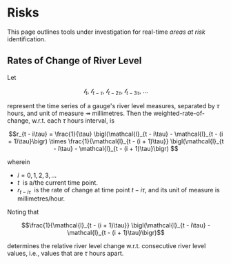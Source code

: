 # Risks

This page outlines tools under investigation for real-time *areas at risk* identification.

## Rates of Change of River Level

Let 

$$\mathcal{l}_{t}, \: \mathcal{l}_{t - \tau}, \: \mathcal{l}_{t - 2\tau}, \: \mathcal{l}_{t - 3\tau}, \: \ldots$$


represent the time series of a gauge's river level measures, separated by $\tau$ hours, and unit of measure &Rarr; millimetres. Then the weighted-rate-of-change, w.r.t. each $\tau$ hours interval, is


$$r_{t - i\tau} = \frac{1}{\tau} \bigl(\mathcal{l}_{t - i\tau} - \mathcal{l}_{t - (i + 1)\tau}\bigr) \times \frac{1}{\mathcal{l}_{t - (i + 1)\tau}} \bigl(\mathcal{l}_{t - i\tau} - \mathcal{l}_{t - (i + 1)\tau}\bigr) $$

wherein

* $i = 0, 1, 2, 3, \ldots$
* $t\:$ is a/the current time point.
* $r_{t - i\tau}\:$ is the rate of change at time point $t - i\tau$, and its unit of measure is millimetres/hour.

Noting that

$$\frac{1}{\mathcal{l}_{t - (i + 1)\tau}} \bigl(\mathcal{l}_{t - i\tau} - \mathcal{l}_{t - (i + 1)\tau}\bigr)$$

determines the relative river level change w.r.t. consecutive river level values, i.e., values that are $\tau$ hours apart.

<br>
<br>

<br>
<br>

<br>
<br>

<br>
<br>
